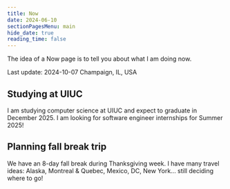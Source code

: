```yaml
---
title: Now
date: 2024-06-10
sectionPagesMenu: main
hide_date: true
reading_time: false
---
```


The idea of a Now page is to tell you about what I am doing now.

Last update: 2024-10-07 Champaign, IL, USA

## Studying at UIUC
I am studying computer science at UIUC and expect to graduate in December 2025. I am looking for software engineer internships for Summer 2025!

## Planning fall break trip
We have an 8-day fall break during Thanksgiving week. I have many travel ideas: Alaska, Montreal & Quebec, Mexico, DC, New York... still deciding where to go!